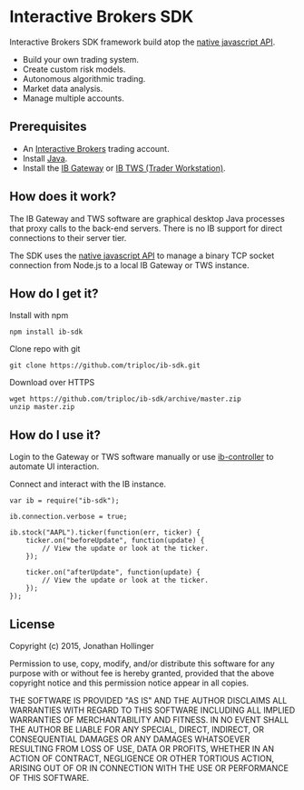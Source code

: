 # Interactive Brokers SDK

Interactive Brokers SDK framework build atop the [native javascript API](https://github.com/pilwon/node-ib).

* Build your own trading system.
* Create custom risk models.
* Autonomous algorithmic trading.
* Market data analysis.
* Manage multiple accounts.

## Prerequisites

* An [Interactive Brokers](https://www.interactivebrokers.com/) trading account.
* Install [Java](https://java.com/en/download/).
* Install the [IB Gateway](http://interactivebrokers.github.io) or [IB TWS (Trader Workstation)](https://www.interactivebrokers.com/en/index.php?f=674&ns=T).

## How does it work?

The IB Gateway and TWS software are graphical desktop Java processes that proxy calls to the back-end servers.  There is no IB support for direct connections to their server tier.

The SDK uses the [native javascript API](https://github.com/pilwon/node-ib) to manage a binary TCP socket connection from Node.js to a local IB Gateway or TWS instance.

## How do I get it?

Install with npm

    npm install ib-sdk

Clone repo with git

    git clone https://github.com/triploc/ib-sdk.git

Download over HTTPS

    wget https://github.com/triploc/ib-sdk/archive/master.zip
    unzip master.zip

## How do I use it?

Login to the Gateway or TWS software manually or use [ib-controller](https://github.com/ib-controller/ib-controller) to automate UI interaction.

Connect and interact with the IB instance.

    var ib = require("ib-sdk");
    
    ib.connection.verbose = true;
    
    ib.stock("AAPL").ticker(function(err, ticker) {
        ticker.on("beforeUpdate", function(update) {
            // View the update or look at the ticker.
        });
        
        ticker.on("afterUpdate", function(update) {
            // View the update or look at the ticker.
        });
    });

## License

Copyright (c) 2015, Jonathan Hollinger

Permission to use, copy, modify, and/or distribute this software for any purpose with or without fee is hereby granted, provided that the above copyright notice and this permission notice appear in all copies.

THE SOFTWARE IS PROVIDED "AS IS" AND THE AUTHOR DISCLAIMS ALL WARRANTIES WITH REGARD TO THIS SOFTWARE INCLUDING ALL IMPLIED WARRANTIES OF MERCHANTABILITY AND FITNESS. IN NO EVENT SHALL THE AUTHOR BE LIABLE FOR ANY SPECIAL, DIRECT, INDIRECT, OR CONSEQUENTIAL DAMAGES OR ANY DAMAGES WHATSOEVER RESULTING FROM LOSS OF USE, DATA OR PROFITS, WHETHER IN AN ACTION OF CONTRACT, NEGLIGENCE OR OTHER TORTIOUS ACTION, ARISING OUT OF OR IN CONNECTION WITH THE USE OR PERFORMANCE OF THIS SOFTWARE.